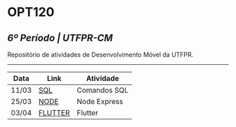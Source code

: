 # OPT120

## _6º Período | UTFPR-CM_

Repositório de atividades de Desenvolvimento Móvel da UTFPR.

---

| Data | Link | Atividade |
|------|------|-----------|
|11/03 |[SQL](https://github.com/guilhermefogacadev/OPT120/blob/main/script.sql)| Comandos SQL |
|25/03 | [NODE](https://github.com/guilhermefogacadev/OPT120/blob/main/aula2/app.js) | Node Express |
|03/04 | [FLUTTER](https://github.com/guilhermefogacadev/OPT120/blob/main/front/lib/main.dart) | Flutter |

